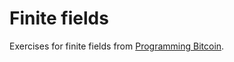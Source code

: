 # Finite fields
Exercises for finite fields from [Programming Bitcoin](https://programmingbitcoin.com/programming-bitcoin-book/).
